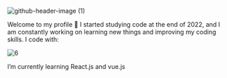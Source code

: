 ![github-header-image (1)](https://github.com/VickyAzola/VickyAzola/assets/116470398/e2ba7967-910c-4692-899a-a525353a2600)


Welcome to my profile 🤗
I started studying code at the end of 2022, and I am constantly working on learning new things and improving my coding skills. I code with: 

![6](https://github.com/VickyAzola/VickyAzola/assets/116470398/5019beb1-bfbf-444d-9636-acd7eaa8c06d)


I’m currently learning React.js and vue.js


<!--
Check out my portfolio, where I show my programming projects and UX design case studies.

Spanish: https://sites.google.com/view/victoria-azola/home

English: https://sites.google.com/view/victoria-azola-eng/home

**VickyAzola/VickyAzola** is a ✨ _special_ ✨ repository because its `README.md` (this file) appears on your GitHub profile.

Here are some ideas to get you started:

- 🔭 I’m currently working on ...
- 🌱 I’m currently learning ...
- 👯 I’m looking to collaborate on ...
- 🤔 I’m looking for help with ...
- 💬 Ask me about ...
- 📫 How to reach me: ...
- 😄 Pronouns: ...
- ⚡ Fun fact: ...
-->
